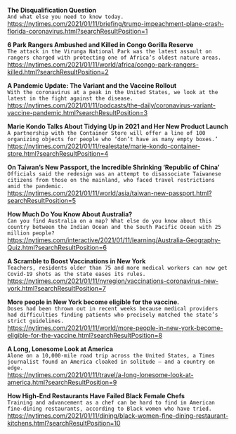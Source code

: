 **The Disqualification Question**\
`And what else you need to know today.`\
https://nytimes.com/2021/01/11/briefing/trump-impeachment-plane-crash-florida-coronavirus.html?searchResultPosition=1

**6 Park Rangers Ambushed and Killed in Congo Gorilla Reserve**\
`The attack in the Virunga National Park was the latest assault on rangers charged with protecting one of Africa’s oldest nature areas.`\
https://nytimes.com/2021/01/11/world/africa/congo-park-rangers-killed.html?searchResultPosition=2

**A Pandemic Update: The Variant and the Vaccine Rollout**\
`With the coronavirus at a peak in the United States, we look at the latest in the fight against the disease.`\
https://nytimes.com/2021/01/11/podcasts/the-daily/coronavirus-variant-vaccine-pandemic.html?searchResultPosition=3

**Marie Kondo Talks About Tidying Up in 2021 and Her New Product Launch**\
`A partnership with the Container Store will offer a line of 100 organizing objects for people who ‘don’t have as many empty boxes.’`\
https://nytimes.com/2021/01/11/realestate/marie-kondo-container-store.html?searchResultPosition=4

**On Taiwan’s New Passport, the Incredible Shrinking ‘Republic of China’**\
`Officials said the redesign was an attempt to disassociate Taiwanese citizens from those on the mainland, who faced travel restrictions amid the pandemic.`\
https://nytimes.com/2021/01/11/world/asia/taiwan-new-passport.html?searchResultPosition=5

**How Much Do You Know About Australia?**\
`Can you find Australia on a map? What else do you know about this country between the Indian Ocean and the South Pacific Ocean with 25 million people?`\
https://nytimes.com/interactive/2021/01/11/learning/Australia-Geography-Quiz.html?searchResultPosition=6

**A Scramble to Boost Vaccinations in New York**\
`Teachers, residents older than 75 and more medical workers can now get Covid-19 shots as the state eases its rules.`\
https://nytimes.com/2021/01/11/nyregion/vaccinations-coronavirus-new-york.html?searchResultPosition=7

**More people in New York become eligible for the vaccine.**\
`Doses had been thrown out in recent weeks because medical providers had difficulties finding patients who precisely matched the state’s strict guidelines.`\
https://nytimes.com/2021/01/11/world/more-people-in-new-york-become-eligible-for-the-vaccine.html?searchResultPosition=8

**A Long, Lonesome Look at America**\
`Alone on a 10,000-mile road trip across the United States, a Times journalist found an America cloaked in solitude — and a country on edge.`\
https://nytimes.com/2021/01/11/travel/a-long-lonesome-look-at-america.html?searchResultPosition=9

**How High-End Restaurants Have Failed Black Female Chefs**\
`Training and advancement as a chef can be hard to find in American fine-dining restaurants, according to Black women who have tried.`\
https://nytimes.com/2021/01/11/dining/black-women-fine-dining-restaurant-kitchens.html?searchResultPosition=10

